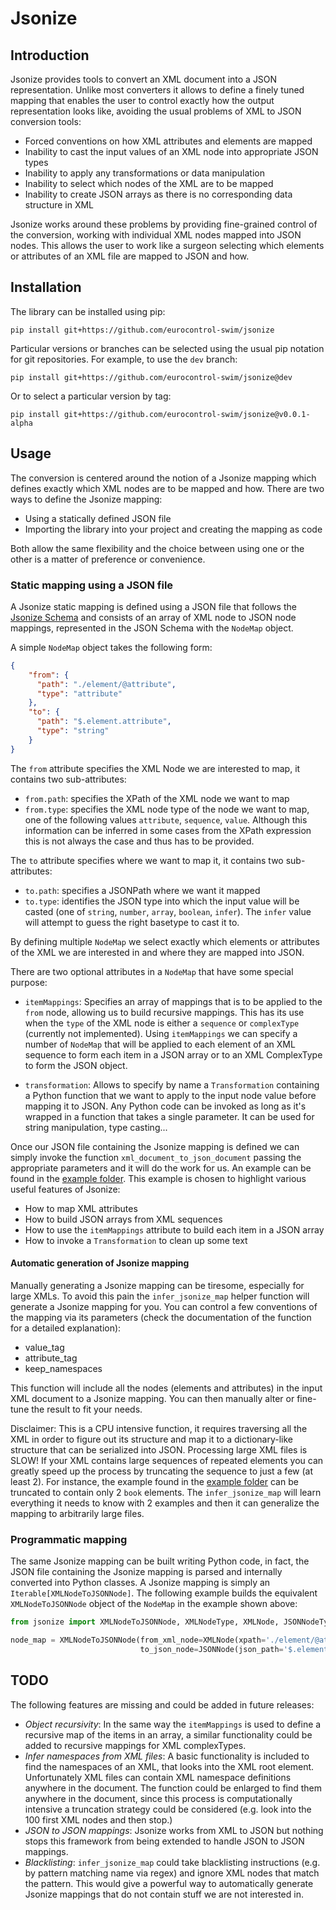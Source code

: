 # Jsonize

## Introduction
Jsonize provides tools to convert an XML document into a JSON representation. Unlike most converters it allows to define a 
finely tuned mapping that enables the user to control exactly how the output representation looks like, avoiding the usual problems of XML to JSON 
conversion tools:

- Forced conventions on how XML attributes and elements are mapped
- Inability to cast the input values of an XML node into appropriate JSON types
- Inability to apply any transformations or data manipulation
- Inability to select which nodes of the XML are to be mapped
- Inability to create JSON arrays as there is no corresponding data structure in XML

Jsonize works around these problems by providing fine-grained control of the conversion, working with individual XML nodes mapped into JSON nodes. This allows the user to
work like a surgeon selecting which elements or attributes of an XML file are mapped to JSON and how.

## Installation

The library can be installed using pip:

```shell script
pip install git+https://github.com/eurocontrol-swim/jsonize
```

Particular versions or branches can be selected using the usual pip notation for git repositories. For example, to use the `dev` branch:

```shell script
pip install git+https://github.com/eurocontrol-swim/jsonize@dev
```

Or to select a particular version by tag:

```shell script
pip install git+https://github.com/eurocontrol-swim/jsonize@v0.0.1-alpha
```


## Usage

The conversion is centered around the notion of a Jsonize mapping which defines exactly which XML nodes are to be mapped and how. 
There are two ways to define the Jsonize mapping:

- Using a statically defined JSON file
- Importing the library into your project and creating the mapping as code

Both allow the same flexibility and the choice between using one or the other is a matter of preference or convenience.

### Static mapping using a JSON file

A Jsonize static mapping is defined using a JSON file that follows the [Jsonize Schema](https://github.com/eurocontrol-swim/jsonize/blob/master/jsonize/schema/jsonize-map.schema.json) 
and consists of an array of XML node to JSON node mappings, represented in the JSON Schema with the `NodeMap` object.

A simple `NodeMap` object takes the following form:

```json
{
    "from": {
      "path": "./element/@attribute",
      "type": "attribute"
    },
    "to": {
      "path": "$.element.attribute",
      "type": "string"
    }
}
```

The `from` attribute specifies the XML Node we are interested to map, it contains two sub-attributes:
- `from.path`: specifies the XPath of the XML node we want to map
- `from.type`: specifies the XML node type of the node we want to map, one of the following values `attribute`, `sequence`, `value`. Although this information 
can be inferred in some cases from the XPath expression this is not always the case and thus has to be provided.

The `to` attribute specifies where we want to map it, it contains two sub-attributes:
- `to.path`: specifies a JSONPath where we want it mapped
- `to.type`: identifies the JSON type into which the input value will be casted (one of `string`, `number`, `array`, `boolean`, `infer`). The `infer` value will
attempt to guess the right basetype to cast it to.

By defining multiple `NodeMap` we select exactly which elements or attributes of the XML we are interested in and where they 
are mapped into JSON.

There are two optional attributes in a `NodeMap` that have some special purpose:
 
 - `itemMappings`: Specifies an array of mappings that is to be applied to the `from` node, allowing us to build recursive mappings. 
 This has its use when the `type` of the XML node is either a `sequence` or `complexType` (currently not implemented). Using `itemMappings` we can specify a 
 number of `NodeMap` that will be applied to each element of an XML sequence to form each item in a JSON array or to an XML ComplexType to form the JSON object.

 - `transformation`: Allows to specify by name a `Transformation` containing a Python function that we want to apply to the input node value before mapping it to JSON. 
 Any Python code can be invoked as long as it's wrapped in a function that takes a single parameter. It can be used for string manipulation, type casting...
 
 Once our JSON file containing the Jsonize mapping is defined we can simply invoke the function `xml_document_to_json_document` passing the appropriate
 parameters and it will do the work for us. An example can be found in the [example folder](https://github.com/eurocontrol-swim/jsonize/blob/master/jsonize/example/). 
 This example is chosen to highlight various useful features of Jsonize: 
 
 - How to map XML attributes
 - How to build JSON arrays from XML sequences
 - How to use the `itemMappings` attribute to build each item in a JSON array
 - How to invoke a `Transformation` to clean up some text
 
 #### Automatic generation of Jsonize mapping
 
 Manually generating a Jsonize mapping can be tiresome, especially for large XMLs. To avoid this pain the `infer_jsonize_map` helper function  will generate a Jsonize
 mapping for you. You can control a few conventions of the mapping via its parameters (check the documentation of the function for a detailed explanation):
 
 - value_tag
 - attribute_tag
 - keep_namespaces
 
 This function will include all the nodes (elements and attributes) in the input XML document to a Jsonize mapping. You can then manually alter or fine-tune the
 result to fit your needs.
 
 Disclaimer: This is a CPU intensive function, it requires traversing all the XML in order to figure out its structure and map it to a dictionary-like structure that
 can be serialized into JSON. Processing large XML files is SLOW! If your XML contains large sequences of repeated elements you can greatly speed up the process by
 truncating the sequence to just a few (at least 2). For instance, the example found in the
  [example folder](https://github.com/eurocontrol-swim/jsonize/blob/master/jsonize/example/) can be truncated to contain only 2 `book` elements. 
 The `infer_jsonize_map` will learn everything it needs to know with 2 examples and then it can generalize the mapping to arbitrarily large files.


 ### Programmatic mapping
 
 The same Jsonize mapping can be built writing Python code, in fact, the JSON file containing the Jsonize mapping is parsed and internally converted into Python classes.
 A Jsonize mapping is simply an `Iterable[XMLNodeToJSONNode]`. The following example builds the equivalent `XMLNodeToJSONNode` object
  of the `NodeMap` in the example shown above:
 
 ```python
from jsonize import XMLNodeToJSONNode, XMLNodeType, XMLNode, JSONNodeType, JSONNode

node_map = XMLNodeToJSONNode(from_xml_node=XMLNode(xpath='./element/@attribute', node_type=XMLNodeType['attribute']), 
                              to_json_node=JSONNode(json_path='$.element.attribute', node_type=JSONNodeType['string']))
```

## TODO

The following features are missing and could be added in future releases:

- *Object recursivity*: In the same way the `itemMappings` is used to define a recursive map of the items in an array, a similar functionality could be added
to recursive mappings for XML complexTypes.
- *Infer namespaces from XML files*: A basic functionality is included to find the namespaces of an XML, that looks into the XML root element. Unfortunately
XML files can contain XML namespace definitions anywhere in the document. The function could be enlarged to find them anywhere in the document, since this process
is computationally intensive a truncation strategy could be considered (e.g. look into the 100 first XML nodes and then stop.)
- *JSON to JSON mappings*: Jsonize works from XML to JSON but nothing stops this framework from being extended to handle JSON to JSON mappings.
- *Blacklisting*: `infer_jsonize_map` could take blacklisting instructions (e.g. by pattern matching name via regex) and ignore XML nodes that
match the pattern. This would give a powerful way to automatically generate Jsonize mappings that do not contain stuff we are not interested in.